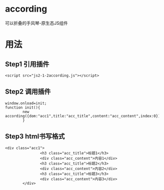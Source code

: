 # according
可以折叠的手风琴-原生态JS组件
# 用法
## Step1 引用插件
~~~
<script src="js2-1-2according.js"></script>
~~~
## Step2 调用插件
~~~
window.onload=init;
function init(){
		new according({dom:"acc1",title:"acc_title",content:"acc_content",index:0})
		}
~~~
## Step3 html书写格式
~~~
<div class="acc1">
				<h3 class="acc_title">标题1</h3>
				<div class="acc_content">内容1</div>
				<h3 class="acc_title">标题2</h3>
				<div class="acc_content">内容2</div>
				<h3 class="acc_title">标题3</h3>
				<div class="acc_content">内容3</div>
		</div>
~~~
